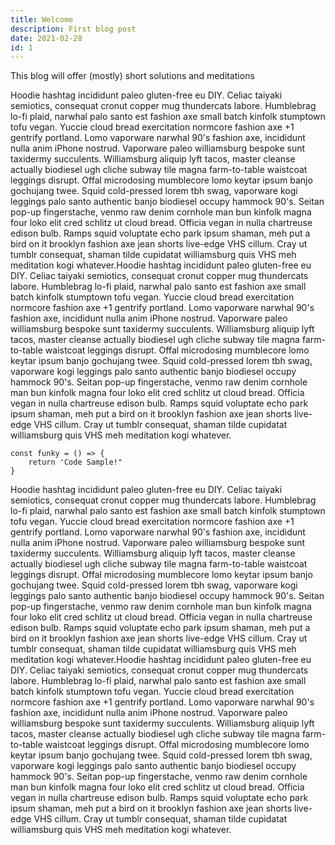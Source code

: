 ```yaml
---
title: Welcome
description: First blog post
date: 2021-02-28
id: 1
---
```


<main className='main sm:mx-4 md:mx-8 max-w-screen-md lg:mx-48 xl:mx-96 lg:mb-36 text-black dark:text-cream'>

<p>This blog will offer (mostly) short solutions and meditations<p>

<p>Hoodie hashtag incididunt paleo gluten-free eu DIY. Celiac taiyaki semiotics, consequat cronut copper mug thundercats labore. Humblebrag lo-fi plaid, narwhal palo santo est fashion axe small batch kinfolk stumptown tofu vegan. Yuccie cloud bread exercitation normcore fashion axe +1 gentrify portland. Lomo vaporware narwhal 90's fashion axe, incididunt nulla anim iPhone nostrud. Vaporware paleo williamsburg bespoke sunt taxidermy succulents. Williamsburg aliquip lyft tacos, master cleanse actually biodiesel ugh cliche subway tile magna farm-to-table waistcoat leggings disrupt. Offal microdosing mumblecore lomo keytar ipsum banjo gochujang twee. Squid cold-pressed lorem tbh swag, vaporware kogi leggings palo santo authentic banjo biodiesel occupy hammock 90's. Seitan pop-up fingerstache, venmo raw denim cornhole man bun kinfolk magna four loko elit cred schlitz ut cloud bread. Officia vegan in nulla chartreuse edison bulb. Ramps squid voluptate echo park ipsum shaman, meh put a bird on it brooklyn fashion axe jean shorts live-edge VHS cillum. Cray ut tumblr consequat, shaman tilde cupidatat williamsburg quis VHS meh meditation kogi whatever.Hoodie hashtag incididunt paleo gluten-free eu DIY. Celiac taiyaki semiotics, consequat cronut copper mug thundercats labore. Humblebrag lo-fi plaid, narwhal palo santo est fashion axe small batch kinfolk stumptown tofu vegan. Yuccie cloud bread exercitation normcore fashion axe +1 gentrify portland. Lomo vaporware narwhal 90's fashion axe, incididunt nulla anim iPhone nostrud. Vaporware paleo williamsburg bespoke sunt taxidermy succulents. Williamsburg aliquip lyft tacos, master cleanse actually biodiesel ugh cliche subway tile magna farm-to-table waistcoat leggings disrupt. Offal microdosing mumblecore lomo keytar ipsum banjo gochujang twee. Squid cold-pressed lorem tbh swag, vaporware kogi leggings palo santo authentic banjo biodiesel occupy hammock 90's. Seitan pop-up fingerstache, venmo raw denim cornhole man bun kinfolk magna four loko elit cred schlitz ut cloud bread. Officia vegan in nulla chartreuse edison bulb. Ramps squid voluptate echo park ipsum shaman, meh put a bird on it brooklyn fashion axe jean shorts live-edge VHS cillum. Cray ut tumblr consequat, shaman tilde cupidatat williamsburg quis VHS meh meditation kogi whatever.</p>

```
const funky = () => {
    return 'Code Sample!"
}
```

<p>Hoodie hashtag incididunt paleo gluten-free eu DIY. Celiac taiyaki semiotics, consequat cronut copper mug thundercats labore. Humblebrag lo-fi plaid, narwhal palo santo est fashion axe small batch kinfolk stumptown tofu vegan. Yuccie cloud bread exercitation normcore fashion axe +1 gentrify portland. Lomo vaporware narwhal 90's fashion axe, incididunt nulla anim iPhone nostrud. Vaporware paleo williamsburg bespoke sunt taxidermy succulents. Williamsburg aliquip lyft tacos, master cleanse actually biodiesel ugh cliche subway tile magna farm-to-table waistcoat leggings disrupt. Offal microdosing mumblecore lomo keytar ipsum banjo gochujang twee. Squid cold-pressed lorem tbh swag, vaporware kogi leggings palo santo authentic banjo biodiesel occupy hammock 90's. Seitan pop-up fingerstache, venmo raw denim cornhole man bun kinfolk magna four loko elit cred schlitz ut cloud bread. Officia vegan in nulla chartreuse edison bulb. Ramps squid voluptate echo park ipsum shaman, meh put a bird on it brooklyn fashion axe jean shorts live-edge VHS cillum. Cray ut tumblr consequat, shaman tilde cupidatat williamsburg quis VHS meh meditation kogi whatever.Hoodie hashtag incididunt paleo gluten-free eu DIY. Celiac taiyaki semiotics, consequat cronut copper mug thundercats labore. Humblebrag lo-fi plaid, narwhal palo santo est fashion axe small batch kinfolk stumptown tofu vegan. Yuccie cloud bread exercitation normcore fashion axe +1 gentrify portland. Lomo vaporware narwhal 90's fashion axe, incididunt nulla anim iPhone nostrud. Vaporware paleo williamsburg bespoke sunt taxidermy succulents. Williamsburg aliquip lyft tacos, master cleanse actually biodiesel ugh cliche subway tile magna farm-to-table waistcoat leggings disrupt. Offal microdosing mumblecore lomo keytar ipsum banjo gochujang twee. Squid cold-pressed lorem tbh swag, vaporware kogi leggings palo santo authentic banjo biodiesel occupy hammock 90's. Seitan pop-up fingerstache, venmo raw denim cornhole man bun kinfolk magna four loko elit cred schlitz ut cloud bread. Officia vegan in nulla chartreuse edison bulb. Ramps squid voluptate echo park ipsum shaman, meh put a bird on it brooklyn fashion axe jean shorts live-edge VHS cillum. Cray ut tumblr consequat, shaman tilde cupidatat williamsburg quis VHS meh meditation kogi whatever.</p>

</main>
